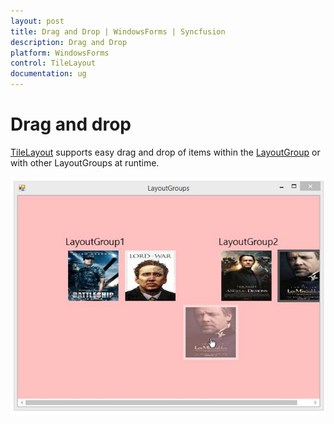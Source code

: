 ```yaml
---
layout: post
title: Drag and Drop | WindowsForms | Syncfusion
description: Drag and Drop
platform: WindowsForms
control: TileLayout 
documentation: ug
---
```



# Drag and drop

[TileLayout](https://help.syncfusion.com/cr/windowsforms/Syncfusion.Windows.Forms.Tools.TileLayout.html) supports easy drag and drop of items within the [LayoutGroup](https://help.syncfusion.com/cr/windowsforms/Syncfusion.Windows.Forms.Tools.LayoutGroup.html) or with other LayoutGroups at runtime.

![Drag and drop support](DragandDrop_images/DragandDrop_img1.jpeg)


